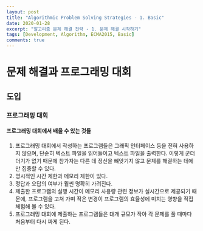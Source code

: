 ```yaml
---
layout: post
title: "Algorithmic Problem Solving Strategies - 1. Basic"
date: 2020-01-28
excerpt: "알고리즘 문제 해결 전략 - 1. 문제 해결 시작하기"
tags: [Development, Algorithm, ECMA2015, Basic]
comments: true
---
```


# 문제 해결과 프로그래밍 대회

## 도입

### 프로그래밍 대회

#### 프로그래밍 대회에서 배울 수 있는 것들

1. 프로그래밍 대회에서 작성하는 프로그램들은 그래픽 인터페이스 등을 전혀 사용하지 않으며, 단순히 텍스트 파일을 읽어들이고 텍스트 파일을 출력한다.
   이렇게 군더더기가 없기 때문에 참가자는 다른 데 정신을 뺴앗기지 않고 문제를 해결하는 데에만 집중할 수 있다.
2. 명시적인 시간 제한과 메모리 제한이 있다.
3. 정답과 오답의 여부가 훨씬 명확히 가려진다.
4. 제출한 프로그램의 실행 시간이 메모리 사용량 관련 정보가 실시간으로 제공되기 때문에, 프로그램을 고쳐 가며 작은 변경이 프로그램의 효율성에 미치는 영향을 직접 체험해 볼 수 있다.
5. 프로그래밍 대회에 제출하는 프로그램들은 대개 규모가 작아 각 문제를 풀 때마다 처음부터 다시 짜게 된다.
